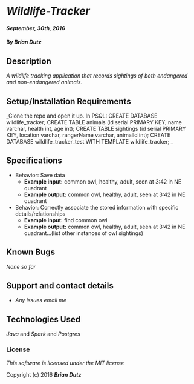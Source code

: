 # _Wildlife-Tracker_

#### _September, 30th, 2016_

#### By _**Brian Dutz**_

## Description

_A wildlife tracking application that records sightings of both endangered and non-endangered animals._

## Setup/Installation Requirements

_Clone the repo and open it up.
In PSQL:
CREATE DATABASE wildlife_tracker;
CREATE TABLE animals (id serial PRIMARY KEY, name varchar, health int, age int);
CREATE TABLE sightings (id serial PRIMARY KEY, location varchar, rangerName varchar, animalId int);
CREATE DATABASE wildlife_tracker_test WITH TEMPLATE wildlife_tracker;
_

## Specifications

* Behavior: Save data
  * **Example input:** common owl, healthy, adult, seen at 3:42 in NE quadrant
  * **Example output:** common owl, healthy, adult, seen at 3:42 in NE quadrant
* Behavior: Correctly associate the stored information with specific details/relationships
  * **Example input:**  find common owl
  * **Example output:** common owl, healthy, adult, seen at 3:42 in NE quadrant...(list other instances of owl sightings)

## Known Bugs

_None so far_

## Support and contact details

* _Any issues email me_

## Technologies Used

_Java_ and _Spark_ and _Postgres_

### License

*This software is licensed under the MIT license*

Copyright (c) 2016 **_Brian Dutz_**
